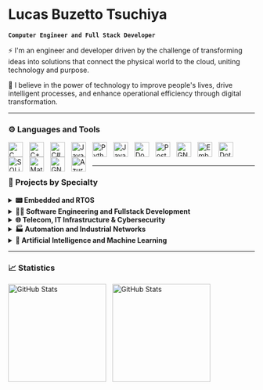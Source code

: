 #  Lucas Buzetto Tsuchiya

**`Computer Engineer and Full Stack Developer`**

⚡ I'm an engineer and developer driven by the challenge of transforming ideas into solutions that connect the physical world to the cloud, uniting technology and purpose.

🚀 I believe in the power of technology to improve people's lives, drive intelligent processes, and enhance operational efficiency through digital transformation.

<p align="left">

---

### ⚙ Languages and Tools
<!-- https://icongr.am/devicon -->
<!-- https://devicon.dev/ -->
<img 
    align="left" 
    alt="C"
    title="C" 
    width="30px" 
    style="padding-right: 10px;" 
    src="https://icongr.am/devicon/c-original.svg?size=128&color=1a1919" 
/>
<img 
    align="left" 
    alt="C++" 
    title="C++"
    width="30px" 
    style="padding-right: 10px;" 
    src="https://icongr.am/devicon/cplusplus-original.svg?size=128&color=1a1919" 
/>
<img 
    align="left" 
    alt="C#"
    title="C#" 
    width="30px" 
    style="padding-right: 10px;" 
    src="https://icongr.am/devicon/csharp-original.svg?size=128&color=1a1919" 
/>
<img 
    align="left" 
    alt="Java"
    title="Java" 
    width="30px" 
    style="padding-right: 10px;" 
    src="https://icongr.am/devicon/java-original.svg?size=128&color=1a1919" 
/>
<img 
    align="left" 
    alt="Python" 
    title="Python"
    width="30px" 
    style="padding-right: 10px;" 
    src="https://cdn.jsdelivr.net/gh/devicons/devicon@latest/icons/python/python-original.svg" 
/>
<img 
    align="left" 
    alt="JavaScript" 
    title="JavaScript"
    width="30px" 
    style="padding-right: 10px;" 
    src="https://cdn.jsdelivr.net/gh/devicons/devicon@latest/icons/javascript/javascript-original.svg" 
/>

<img 
    align="left" 
    alt="Docker" 
    title="Docker"
    width="30px" 
    style="padding-right: 10px;" 
    src="https://icongr.am/devicon/docker-original.svg?size=128&color=currentColor" 
/>
<img 
    align="left" 
    alt="PostgreSQL" 
    title="PostgreSQL"
    width="30px" 
    style="padding-right: 10px;" 
    src="https://icongr.am/devicon/postgresql-original.svg?size=128&color=currentColor" 
/>
<img 
    align="left" 
    alt="GNU Linux" 
    title="GNU Linux"
    width="30px" 
    style="padding-right: 10px;" 
    src="https://icongr.am/devicon/linux-original.svg?size=128&color=currentColor" 
/>

<img 
    align="left" 
    alt="Embedded C" 
    title="Embedded C"
    width="30px" 
    style="padding-right: 10px;" 
    src="https://cdn.jsdelivr.net/gh/devicons/devicon@latest/icons/embeddedc/embeddedc-plain-wordmark.svg" 
/>

<img 
    align="left" 
    alt="Dotnet Core" 
    title="Dotnet Core"
    width="30px" 
    style="padding-right: 10px;" 
    src="https://cdn.jsdelivr.net/gh/devicons/devicon@latest/icons/dotnetcore/dotnetcore-original.svg" 
/>

<img 
    align="left" 
    alt="SQLite" 
    title="SQLite"
    width="30px" 
    style="padding-right: 10px;" 
    src="https://cdn.jsdelivr.net/gh/devicons/devicon@latest/icons/sqlite/sqlite-original.svg" 
/>

<img 
    align="left" 
    alt="Matlab" 
    title="Matlab"
    width="30px" 
    style="padding-right: 10px;" 
    src="https://cdn.jsdelivr.net/gh/devicons/devicon@latest/icons/matlab/matlab-original.svg" 
/>

<img 
    align="left" 
    alt="GNU Linux" 
    title="GNU Linux"
    width="30px" 
    style="padding-right: 10px;" 
    src="https://cdn.jsdelivr.net/gh/devicons/devicon@latest/icons/gitlab/gitlab-original.svg" 
/>

<img 
    align="left" 
    alt="Azure" 
    title="Azure"
    width="30px" 
    style="padding-right: 10px;" 
    src="https://cdn.jsdelivr.net/gh/devicons/devicon@latest/icons/azure/azure-original.svg" 
/>

          
     
          
<br/>
<br/>


<!--
<details>
<summary style="font-size:1.25em;"><strong>📂 Projects by Specialty </strong></summary> 
-->
---
### 📂 Projects by Specialty


<details>
<summary><strong> 📟 Embedded and RTOS</strong></summary>

- **[Irrigation System Control and Monitoring](https://github.com/lucasbtsuchiya/smart-farming-iot)**  
  Development of a device for monitoring, controlling, and activating irrigation systems. The device consists of a microcontroller, sensors, and an actuation relay.  
  `Embedded Linux · C · Python · MySQL · PHP · Bootstrap · Raspberry Pi · Sensor Interfaces · Relay Control · Printed Circuit Board`

- **[Industrial Protocol Edge Gateway](https://github.com/lucasbtsuchiya/projeto2)**  
  Smart edge device with Modbus, OPC-UA, and MQTT support using RTOS on EK-TM4C1294XL. Designed for industrial connectivity and protocol bridging.  
  `C · RTOS · EK-TM4C1294XL · Modbus TCP/RTU · OPC-UA · MQTT`

- **[Autonomous Vehicle Control with RTOS](https://github.com/lucasbtsuchiya/embedded-control-autonomous-simulator)**  
  Embedded RTOS application in C on EK-TM4C1294XL to control an external autonomous vehicle simulator. Handles task scheduling, sensor input processing, and actuator command generation.  
  `C · RTOS · EK-TM4C1294XL · Task Scheduling · Vehicle Simulation Control`

- **[Elevator Control with RTOS](https://github.com/lucasbtsuchiya/embedded-control-elevator-simulator
)**  
  RTOS-based embedded controller on EK-TM4C1294XL interfacing with an elevator simulation. Manages floor selection, door operation, and safety routines using finite state machines.  
  `C · RTOS · EK-TM4C1294XL · Finite State Machine · Elevator Simulation Control`

- **[Smart IoT Device with Zephyr OS](https://github.com/lucasbtsuchiya/projeto5)**  
  IoT node using Zephyr RTOS on ESP32 with cloud connectivity, sensor integration, and communication via MQTT.  
  `C · Zephyr OS · ESP32 · MQTT · BLE · Wi-Fi`

- **[Embedded Linux with Yocto on Raspberry Pi](https://github.com/lucasbtsuchiya/projeto6)**  
  Custom Linux distribution built with Yocto Project for Raspberry Pi, featuring tailored packages, services, and system configuration.  
  `Yocto Project · Linux · Raspberry Pi · Bash · Systemd`

- **[Frequency Counter with RTOS](https://github.com/lucasbtsuchiya/realtime-frequency-meter)**  
  Real-time frequency measurement system using RTOS on EK-TM4C1294XL. Captures and processes timer inputs with high precision.  
  `C · RTOS · EK-TM4C1294XL · Timer Peripherals · LCD Display`

- **[PID Control System with ESP8266](https://github.com/lucasbtsuchiya/embedded-pid-esp8266)**  
  Closed-loop PID controller implemented on ESP8266 with Wi-Fi monitoring and remote parameter tuning.  
  `C · RTOS · ESP8266 · PID Library · Web Interface`

- **[Agro 4.0 Automation with Arduino](https://github.com/lucasbtsuchiya/smart-farming-arduino)**  
  Smart farming prototype using Arduino for sensor data acquisition and actuator control in agricultural environments.  
  `C++ · Arduino · Soil Sensors · Relay Modules · LCD Display`

- **[RFID Tag Reader System](https://github.com/lucasbtsuchiya/rfid-reader-system)**  
  RFID reader implemented with Arduino, interfacing to a Java server and MySQL database for inventory and access management.  
  `C++ · Arduino · Java · MySQL · Serial Communication`

</details>

<details>
<summary><strong> 👨‍💻 Software Engineering and Fullstack Development</strong></summary>

- **[Ateliê Management System](https://github.com/lucasbtsuchiya/projeto1)**  
  Management system for the Laura Ferrari atelier, featuring order tracking, client management, and reporting with Java back-end and Angular front-end on Oracle Database.  
  `Java · Angular · Oracle Database`

- **[IoT Platform on AWS](https://github.com/lucasbtsuchiya/projeto2)**  
  Cloud-based IoT platform built with Node.js back-end and React front-end, featuring device management, real-time monitoring, and AWS integration.  
  `Node.js · React · AWS IoT · AWS Lambda · DynamoDB`

- **[Miles Simulator on Azure](https://github.com/lucasbtsuchiya/projeto3)**  
  Simulation tool for calculating loyalty program miles, implemented in C# with .NET Core and deployed on Azure Cloud services.  
  `C# · .NET Core · Azure App Service · Azure SQL`

- **[REST API CRUD Service](https://github.com/lucasbtsuchiya/api-restful-crud-multilang)**  
  Multi-language RESTful API service providing CRUD operations, with implementations in Java, Python, C#, and Node.js.  
  `Java · Python · C# · Node.js · REST · CRUD`

- **[SOAP Web Service](https://github.com/lucasbtsuchiya/projeto5)**  
  SOAP-based web service with multi-language implementations for interoperability scenarios, built in Java, Python, C#, and Node.js.  
  `Java · Python · C# · Node.js · SOAP · WSDL`

- **[Webhook Handler Service](https://github.com/lucasbtsuchiya/projeto6)**  
  Webhook endpoint service supporting event-driven integrations, developed in Java, Python, C#, and Node.js for versatile deployment.  
  `Java · Python · C# · Node.js · Webhooks · Event Handling`

- **[WebSocket Communication Service](https://github.com/lucasbtsuchiya/projeto7)**  
  Real-time bidirectional communication service with WebSocket protocol, implemented in Java, Python, C#, and Node.js.  
  `Java · Python · C# · Node.js · WebSocket · Real-time Messaging`

- **[gRPC Service Implementation](https://github.com/lucasbtsuchiya/projeto8)**  
  gRPC microservice with multi-language support, featuring high-performance communication and contract-first design in Java, Python, C#, and Node.js.  
  `Java · Python · C# · Node.js · gRPC · Protocol Buffers`

- **[E-commerce Mobile App](https://github.com/lucasbtsuchiya/projeto9)**  
  Mobile application for e-commerce with user authentication, product catalog, cart, and payment integration.  
  `React Native · REST API · Payment Gateway`

- **[Miles App with Azure Integration](https://github.com/lucasbtsuchiya/projeto10)**  
  Mobile application for managing loyalty program miles, featuring Azure integration for authentication, data storage, and cloud functions.  
  `React Native · Azure App Service · Azure Functions · Azure SQL`

</details>

<details>
<summary><strong> 🌐 Telecom, IT Infrastructure & Cybersecurity </strong></summary>

- **[5G and Wi-Fi Coexistence Parameter Simulator](https://github.com/lucasbtsuchiya/projeto1)**  
  Simulator for analyzing coexistence parameters of 5G and Wi-Fi networks based on 3GPP standards. Supports scenario modeling and parameter tuning for interference studies.  
  `Matlab · 3GPP Specs · Simulation Models · Data Analysis`

- **[Wireshark Filters for Industrial Networks](https://github.com/lucasbtsuchiya/projeto2)**  
  Custom Wireshark filter sets and dissector configurations for analyzing and troubleshooting industrial network protocols.  
  `Wireshark · Industrial Protocols · Filters · Troubleshooting`

- **[Network Design with Cisco Packet Tracer](https://github.com/lucasbtsuchiya/projeto3)**  
  Network topology projects and labs designed using Cisco Packet Tracer for training and validation of routing, switching, and security configurations.  
  `Cisco Packet Tracer · Routing · Switching · Network Simulation`

- **[Wireless Network Analysis: HVAC Interference](https://github.com/lucasbtsuchiya/projeto4)**  
  Study of air conditioning system interference on Wi-Fi signal quality, with measurement campaigns and statistical analysis.  
  `Wi-Fi · Spectrum Analysis · RF Measurements · Data Visualization`

- **[Cryptography Concepts and Implementations](https://github.com/lucasbtsuchiya/projeto5)**  
  Exploration of cryptographic algorithms with sample implementations and demonstrations of symmetric, asymmetric, and hashing techniques.  
  `Python · Java · AES · RSA · SHA`

- **[Blockchain Fundamentals and Prototyping](https://github.com/lucasbtsuchiya/projeto6)**  
  Blockchain technology exploration with smart contract prototypes and decentralized application demos.  
  `Ethereum · Solidity · JavaScript · Smart Contracts`

- **[Software Defined Networking (SDN) Projects](https://github.com/lucasbtsuchiya/projeto7)**  
  SDN experiments and labs demonstrating controller-switch communication, network programmability, and flow rule management.  
  `OpenFlow · Mininet · Python · SDN Controllers`

- **[Antenna and Microwave Project Design](https://github.com/lucasbtsuchiya/projeto8)**  
  Design and simulation of antennas and microwave components for wireless communications using specialized EM tools.  
  `CST · HFSS · MATLAB · RF Design`

- **[ISP Deployment with MikroTik](https://github.com/lucasbtsuchiya/projeto9)**  
  Configuration of MikroTik routers for internet service provisioning, including PPPoE, VLANs, QoS, and network security.  
  `MikroTik RouterOS · PPPoE · VLAN · Firewall Rules`

- **[Penetration Testing and Security Assessment](https://github.com/lucasbtsuchiya/projeto10)**  
  Hands-on pentest projects covering vulnerability scanning, exploitation, and reporting with industry-standard tools.  
  `Kali Linux · Metasploit · Nmap · Burp Suite`

</details>


<details>
<summary><strong>🏭 Automation and Industrial Networks </strong></summary>

- **[SCADA with WES and BACnet Drive](https://github.com/lucasbtsuchiya/projeto1)**  
  Supervisory Control and Data Acquisition system integrating WES with BACnet drive communication for building automation and device control.  
  `WES · BACnet · SCADA · Building Automation · Device Control`

- **[SCADA with Elipse and Modbus Simulator](https://github.com/lucasbtsuchiya/projeto2)**  
  SCADA system using Elipse platform interfaced with Modbus simulator for testing and development of industrial automation processes.  
  `Elipse SCADA · Modbus · Simulation · Industrial Automation`

- **[SCADA with SIMATIC WinCC, OPC-UA and S7](https://github.com/lucasbtsuchiya/projeto3)**  
  Industrial SCADA project using SIMATIC WinCC with OPC-UA protocol and Siemens S7 PLC integration for real-time monitoring and control.  
  `SIMATIC WinCC · OPC-UA · Siemens S7 · PLC Integration · SCADA`

- **[SCADA with FactoryTalk and ControlLogix Simulator](https://github.com/lucasbtsuchiya/projeto4)**  
  SCADA application built on FactoryTalk platform communicating with ControlLogix simulator for process monitoring and control validation.  
  `FactoryTalk · ControlLogix · SCADA · Simulation · Process Control`

- **[SCADA with Elipse Power and IEC61850 Simulator](https://github.com/lucasbtsuchiya/projeto5)**  
  Energy management SCADA using Elipse Power integrated with IEC61850 simulator for substation automation testing.  
  `Elipse Power · IEC61850 · SCADA · Substation Automation · Simulation`

- **[CODESYS with WES Integration](https://github.com/lucasbtsuchiya/projeto6)**  
  Automation project combining CODESYS PLC programming environment with WES SCADA system for enhanced control and monitoring.  
  `CODESYS · WES · PLC Programming · SCADA · Automation`

- **[PID Controllers Implementation](https://github.com/lucasbtsuchiya/projeto7)**  
  Design and implementation of PID control algorithms for process control in embedded and industrial systems.  
  `PID Control · Embedded Systems · Control Algorithms · Process Automation`

- **[Substation Simulator with IEC61850](https://github.com/lucasbtsuchiya/projeto8)**  
  Simulator for electrical substations based on IEC61850 standard for testing protection, control, and automation systems.  
  `IEC61850 · Substation Automation · Simulation · Protection Systems`

- **[PLC Ladder Logic Semaphore with Arduino](https://github.com/lucasbtsuchiya/projeto9)**  
  Semaphore traffic light control implemented in ladder logic simulated on Arduino platform for educational purposes.  
  `Arduino · Ladder Logic · Traffic Control · PLC Simulation`

- **[Circuits and DC Converters](https://github.com/lucasbtsuchiya/projeto10)**  
  Design and testing of electronic circuits and DC-DC converters for power electronics applications.  
  `Power Electronics · DC-DC Converters · Circuit Design · Simulation`

</details>

<details>
<summary><strong>🧠 Artificial Intelligence and Machine Learning </strong></summary>

- **[Object Detector with Deep Learning](https://github.com/lucasbtsuchiya/object-detector-dl)**  
  Implementation of object detection models using deep learning techniques with convolutional neural networks and transfer learning.  
  `Python · TensorFlow · Keras · CNN · Transfer Learning`
  
- **[Speaker Recognition using Wavelet Transform and Ensemble Classifier](https://github.com/lucasbtsuchiya/speaker-recognition-matlab)**  
   Speaker recognition system developed in MATLAB, applying Wavelet Transform for feature extraction and statistical ensemble methods for classification.  
  `MATLAB · Wavelet Transform · Feature Extraction · Ensemble Classifier · Speaker Recognition`

- **[Neural Networks](https://github.com/lucasbtsuchiya/projeto2)**  
  Development and training of neural network architectures for classification and regression tasks in various datasets.  
  `Python · PyTorch · Neural Networks · Machine Learning · Data Science`

- **[Genetic Algorithms](https://github.com/lucasbtsuchiya/projeto3)**  
  Exploration of genetic algorithm concepts for optimization problems including selection, crossover, and mutation strategies.  
  `Python · Evolutionary Algorithms · Optimization · Heuristics`

</details>

<!--
</details>
-->


---

### 📈 Statistics
<!-- https://github.com/anuraghazra/github-readme-stats -->

<p>
  <img 
    align="left" 
    alt="GitHub Stats" 
    height="200" 
    style="padding-right: 10px;" 
    src="https://github-readme-stats.vercel.app/api?username=lucasbtsuchiya&show_icons=true&include_all_commits=true" 
  />
<img 
      align="left" 
      alt="GitHub Stats" 
      height="200" 
      src="https://github-readme-stats.vercel.app/api/top-langs/?username=lucasbtsuchiya&layout=compact&custom_title=Technologies&langs_count=9" 
  />

</p>
